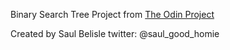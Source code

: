 Binary Search Tree Project from [The Odin Project](https://www.theodinproject.com/courses/ruby-programming/lessons/data-structures-and-algorithms)

Created by Saul Belisle
twitter: @saul_good_homie
